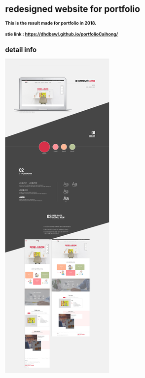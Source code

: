 # redesigned website for portfolio

#### This is the result made for portfolio in 2018.
#### stie link : <https://dhdbswl.github.io/portfolioCaihong/>

## detail info
<img src="./image/info_img/info_img_caihong.jpg" />
